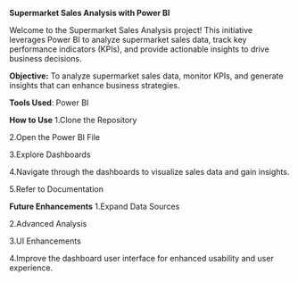 **Supermarket Sales Analysis with Power BI**

Welcome to the Supermarket Sales Analysis project! This initiative leverages Power BI to analyze supermarket sales data, track key performance indicators (KPIs), and provide actionable insights to drive business decisions.

**Objective:** 
To analyze supermarket sales data, monitor KPIs, and generate insights that can enhance business strategies.

**Tools Used**: 
Power BI

**How to Use**
1.Clone the Repository

2.Open the Power BI File

3.Explore Dashboards

4.Navigate through the dashboards to visualize sales data and gain insights.

5.Refer to Documentation

**Future Enhancements**
1.Expand Data Sources

2.Advanced Analysis

3.UI Enhancements

4.Improve the dashboard user interface for enhanced usability and user experience.
